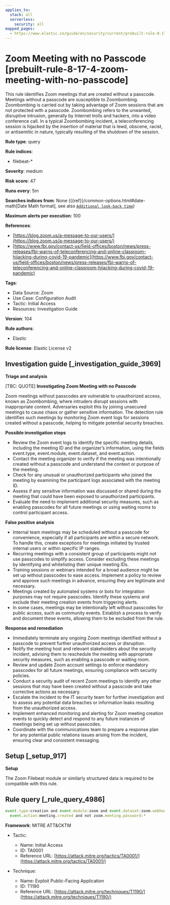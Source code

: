 ```yaml
---
applies_to:
  stack: all
  serverless:
    security: all
mapped_pages:
  - https://www.elastic.co/guide/en/security/current/prebuilt-rule-8-17-4-zoom-meeting-with-no-passcode.html
---
```


# Zoom Meeting with no Passcode [prebuilt-rule-8-17-4-zoom-meeting-with-no-passcode]

This rule identifies Zoom meetings that are created without a passcode. Meetings without a passcode are susceptible to Zoombombing. Zoombombing is carried out by taking advantage of Zoom sessions that are not protected with a passcode. Zoombombing refers to the unwanted, disruptive intrusion, generally by Internet trolls and hackers, into a video conference call. In a typical Zoombombing incident, a teleconferencing session is hijacked by the insertion of material that is lewd, obscene, racist, or antisemitic in nature, typically resulting of the shutdown of the session.

**Rule type**: query

**Rule indices**:

* filebeat-*

**Severity**: medium

**Risk score**: 47

**Runs every**: 5m

**Searches indices from**: None ({{ref}}/common-options.html#date-math[Date Math format], see also [`Additional look-back time`](docs-content://solutions/security/detect-and-alert/create-detection-rule.md#rule-schedule))

**Maximum alerts per execution**: 100

**References**:

* [https://blog.zoom.us/a-message-to-our-users/](https://blog.zoom.us/a-message-to-our-users/)
* [https://www.fbi.gov/contact-us/field-offices/boston/news/press-releases/fbi-warns-of-teleconferencing-and-online-classroom-hijacking-during-covid-19-pandemic](https://www.fbi.gov/contact-us/field-offices/boston/news/press-releases/fbi-warns-of-teleconferencing-and-online-classroom-hijacking-during-covid-19-pandemic)

**Tags**:

* Data Source: Zoom
* Use Case: Configuration Audit
* Tactic: Initial Access
* Resources: Investigation Guide

**Version**: 104

**Rule authors**:

* Elastic

**Rule license**: Elastic License v2

## Investigation guide [_investigation_guide_3969]

**Triage and analysis**

[TBC: QUOTE]
**Investigating Zoom Meeting with no Passcode**

Zoom meetings without passcodes are vulnerable to unauthorized access, known as Zoombombing, where intruders disrupt sessions with inappropriate content. Adversaries exploit this by joining unsecured meetings to cause chaos or gather sensitive information. The detection rule identifies such meetings by monitoring Zoom event logs for sessions created without a passcode, helping to mitigate potential security breaches.

**Possible investigation steps**

* Review the Zoom event logs to identify the specific meeting details, including the meeting ID and the organizer’s information, using the fields event.type, event.module, event.dataset, and event.action.
* Contact the meeting organizer to verify if the meeting was intentionally created without a passcode and understand the context or purpose of the meeting.
* Check for any unusual or unauthorized participants who joined the meeting by examining the participant logs associated with the meeting ID.
* Assess if any sensitive information was discussed or shared during the meeting that could have been exposed to unauthorized participants.
* Evaluate the need to implement additional security measures, such as enabling passcodes for all future meetings or using waiting rooms to control participant access.

**False positive analysis**

* Internal team meetings may be scheduled without a passcode for convenience, especially if all participants are within a secure network. To handle this, create exceptions for meetings initiated by trusted internal users or within specific IP ranges.
* Recurring meetings with a consistent group of participants might not use passcodes to simplify access. Consider excluding these meetings by identifying and whitelisting their unique meeting IDs.
* Training sessions or webinars intended for a broad audience might be set up without passcodes to ease access. Implement a policy to review and approve such meetings in advance, ensuring they are legitimate and necessary.
* Meetings created by automated systems or bots for integration purposes may not require passcodes. Identify these systems and exclude their meeting creation events from triggering alerts.
* In some cases, meetings may be intentionally left without passcodes for public access, such as community events. Establish a process to verify and document these events, allowing them to be excluded from the rule.

**Response and remediation**

* Immediately terminate any ongoing Zoom meetings identified without a passcode to prevent further unauthorized access or disruption.
* Notify the meeting host and relevant stakeholders about the security incident, advising them to reschedule the meeting with appropriate security measures, such as enabling a passcode or waiting room.
* Review and update Zoom account settings to enforce mandatory passcodes for all future meetings, ensuring compliance with security policies.
* Conduct a security audit of recent Zoom meetings to identify any other sessions that may have been created without a passcode and take corrective actions as necessary.
* Escalate the incident to the IT security team for further investigation and to assess any potential data breaches or information leaks resulting from the unauthorized access.
* Implement enhanced monitoring and alerting for Zoom meeting creation events to quickly detect and respond to any future instances of meetings being set up without passcodes.
* Coordinate with the communications team to prepare a response plan for any potential public relations issues arising from the incident, ensuring clear and consistent messaging.


## Setup [_setup_917]

**Setup**

The Zoom Filebeat module or similarly structured data is required to be compatible with this rule.


## Rule query [_rule_query_4986]

```js
event.type:creation and event.module:zoom and event.dataset:zoom.webhook and
  event.action:meeting.created and not zoom.meeting.password:*
```

**Framework**: MITRE ATT&CKTM

* Tactic:

    * Name: Initial Access
    * ID: TA0001
    * Reference URL: [https://attack.mitre.org/tactics/TA0001/](https://attack.mitre.org/tactics/TA0001/)

* Technique:

    * Name: Exploit Public-Facing Application
    * ID: T1190
    * Reference URL: [https://attack.mitre.org/techniques/T1190/](https://attack.mitre.org/techniques/T1190/)



